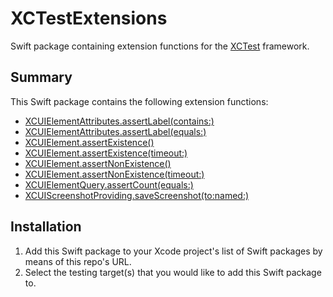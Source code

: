 # XCTestExtensions

Swift package containing extension functions for the [XCTest](https://developer.apple.com/documentation/xctest) framework.

## Summary

This Swift package contains the following extension functions:

* [XCUIElementAttributes.assertLabel(contains:)](Sources/XCTestExtensions/XCUIElementAttributesExtension.swift)
* [XCUIElementAttributes.assertLabel(equals:)](Sources/XCTestExtensions/XCUIElementAttributesExtension.swift)
* [XCUIElement.assertExistence()](Sources/XCTestExtensions/XCUIElementExtension.swift)
* [XCUIElement.assertExistence(timeout:)](Sources/XCTestExtensions/XCUIElementExtension.swift)
* [XCUIElement.assertNonExistence()](Sources/XCTestExtensions/XCUIElementExtension.swift)
* [XCUIElement.assertNonExistence(timeout:)](Sources/XCTestExtensions/XCUIElementExtension.swift)
* [XCUIElementQuery.assertCount(equals:)](Sources/XCTestExtensions/XCUIElementQueryExtension.swift)
* [XCUIScreenshotProviding.saveScreenshot(to:named:)](Sources/XCTestExtensions/XCUIScreenshotProvidingExtension.swift)

## Installation

1. Add this Swift package to your Xcode project's list of Swift packages by means of this repo's URL.
2. Select the testing target(s) that you would like to add this Swift package to.
